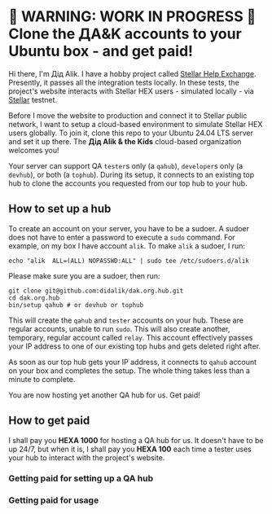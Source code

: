 # 👷 WARNING: WORK IN PROGRESS 👷 Clone the ДA&amp;K accounts to your Ubuntu box - and get paid!

Hi there, I'm Дід Alik. I have a hobby project called [Stellar Help Exchange](https://github.com/amissine/shex/blob/main/README.md#presentation "Stellar HEX, work in progress"). Presently, it passes all the integration tests locally. In these tests, the project's website interacts with Stellar HEX users - simulated locally - via [Stellar](https://stellar.org/) testnet.

Before I move the website to production and connect it to Stellar public network, I want to setup a cloud-based environment to simulate Stellar HEX users globally. To join it, clone this repo to your Ubuntu 24.04 LTS server and set it up there. The **Дід Alik & the Kids** cloud-based organization welcomes you!

Your server can support QA `tester`s only (a `qahub`), `developer`s only (a `devhub`), or both (a `tophub`). During its setup, it connects to an existing top hub to clone the accounts you requested from our top hub to your hub.

## How to set up a hub

To create an account on your server, you have to be a sudoer. A sudoer does not have to enter a password to execute a `sudo` command. For example, on my box I have account `alik`. To make `alik` a sudoer, I run:

```
echo "alik  ALL=(ALL) NOPASSWD:ALL" | sudo tee /etc/sudoers.d/alik
```

Please make sure you are a sudoer, then run:

```
git clone git@github.com:didalik/dak.org.hub.git
cd dak.org.hub
bin/setup qahub # or devhub or tophub
```

This will create the `qahub` and `tester` accounts on your hub. These are regular accounts, unable to run `sudo`. This will also create another, temporary, regular account called `relay`. This account effectively passes your IP address to one of our existing top hubs and gets deleted right after.

As soon as our top hub gets your IP address, it connects to `qahub` account on your box and completes the setup. The whole thing takes less than a minute to complete.

You are now hosting yet another QA hub for us. Get paid!

## How to get paid

I shall pay you **HEXA 1000** for hosting a QA hub for us. It doesn't have to be up 24/7, but when it is, I shall pay you **HEXA 100** each time a tester uses your hub to interact with the project's website.

### Getting paid for setting up a QA hub

### Getting paid for usage
